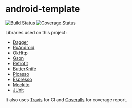 # android-template

[![Build Status](https://travis-ci.org/isacssouza/android-template.svg?branch=master)](https://travis-ci.org/isacssouza/android-template) [![Coverage Status](https://coveralls.io/repos/isacssouza/android-template/badge.svg)](https://coveralls.io/r/isacssouza/android-template)

Libraries used on this project:

- [Dagger](http://square.github.io/dagger/)
- [RxAndroid](https://github.com/ReactiveX/RxAndroid)
- [OkHttp](https://github.com/square/okhttp)
- [Gson](https://code.google.com/p/google-gson/)
- [Retrofit](https://github.com/square/retrofit)
- [ButterKnife](https://github.com/JakeWharton/butterknife)
- [Picasso](https://github.com/square/picasso)
- [Espresso](https://code.google.com/p/android-test-kit/wiki/Espresso)
- [Mockito](https://github.com/mockito/mockito)
- [JUnit](http://junit.org/)

It also uses [Travis](https://travis-ci.org/) for CI and [Coveralls](https://coveralls.io) for coverage report.
